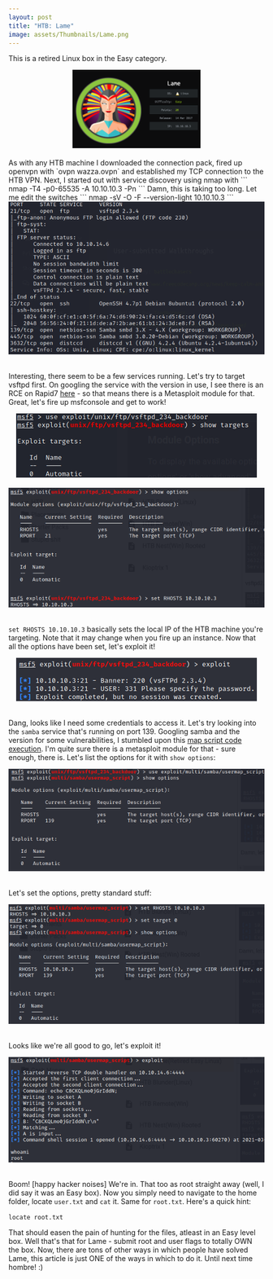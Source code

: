 ```yaml
---
layout: post
title: "HTB: Lame"
image: assets/Thumbnails/Lame.png
---
```


This is a retired Linux box in the Easy category.<!--more-->

<div style="text-align:center"><img src="/assets/Thumbnails/Lame.png" alt="Thumbnail" height="50%" width="50%"/></div><br/>
As with any HTB machine I downloaded the connection pack, fired up openvpn with `ovpn wazza.ovpn` and established my TCP connection to the HTB VPN.
 Next, I started out with service discovery using nmap with
 ```
 nmap -T4 -p0-65535 -A 10.10.10.3 -Pn
 ``` 
 Damn, this is taking too long. Let me edit the switches
 ```
 nmap -sV -O -F --version-light 10.10.10.3
 ```
<div style="text-align:center"><img src="/assets/Lame/nmap.png" alt="Thumbnail"/></div><br/>

Interesting, there seem to be a few services running. Let's try to target vsftpd first. On googling the service with the version in use, I see there is an RCE on Rapid7 [here](https://www.rapid7.com/db/modules/exploit/unix/ftp/vsftpd_234_backdoor/) - so that means there is a Metasploit module for that. Great, let's fire up msfconsole and get to work!

<div style="text-align:center"><img src="/assets/Lame/msf1.png" alt="Thumbnail"/></div><br/>

<div style="text-align:center"><img src="/assets/Lame/msf2.png" alt="Thumbnail"/></div><br/>

`set RHOSTS 10.10.10.3` basically sets the local IP of the HTB machine you're targeting. Note that it may change when you fire up an instance. Now that all the options have been set, let's exploit it!

<div style="text-align:center"><img src="/assets/Lame/msf3.png" alt="Thumbnail"/></div><br/>

Dang, looks like I need some credentials to access it. Let's try looking into the `samba` service that's running on port 139. Googling samba and the version for some vulnerabilities, I stumbled upon this [map script code execution](https://www.exploit-db.com/exploits/16320). I'm quite sure there is a metasploit module for that - sure enough, there is. Let's list the options for it with `show options`:

<div style="text-align:center"><img src="/assets/Lame/msf4.png" alt="Thumbnail"/></div><br/>

Let's set the options, pretty standard stuff:

<div style="text-align:center"><img src="/assets/Lame/msf5.png" alt="Thumbnail"/></div><br/>

Looks like we're all good to go, let's exploit it!

<div style="text-align:center"><img src="/assets/Lame/msf6.png" alt="Thumbnail"/></div><br/>

Boom! [happy hacker noises] We're in. That too as root straight away (well, I did say it was an Easy box).
Now you simply need to navigate to the home folder, locate `user.txt` and `cat` it. Same for `root.txt`. Here's a quick hint:

```
locate root.txt
```
That should easen the pain of hunting for the files, atleast in an Easy level box. Well that's that for Lame - submit root and user flags to totally OWN the box. Now, there are tons of other ways in which people have solved Lame, this article is just ONE of the ways in which to do it. Until next time hombre! :)